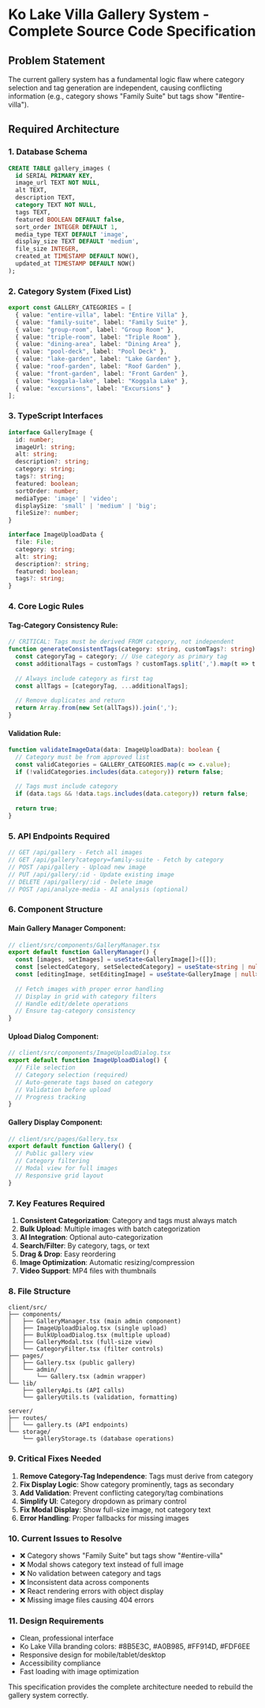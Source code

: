 # Ko Lake Villa Gallery System - Complete Source Code Specification

## Problem Statement
The current gallery system has a fundamental logic flaw where category selection and tag generation are independent, causing conflicting information (e.g., category shows "Family Suite" but tags show "#entire-villa").

## Required Architecture

### 1. Database Schema
```sql
CREATE TABLE gallery_images (
  id SERIAL PRIMARY KEY,
  image_url TEXT NOT NULL,
  alt TEXT,
  description TEXT,
  category TEXT NOT NULL,
  tags TEXT,
  featured BOOLEAN DEFAULT false,
  sort_order INTEGER DEFAULT 1,
  media_type TEXT DEFAULT 'image',
  display_size TEXT DEFAULT 'medium',
  file_size INTEGER,
  created_at TIMESTAMP DEFAULT NOW(),
  updated_at TIMESTAMP DEFAULT NOW()
);
```

### 2. Category System (Fixed List)
```typescript
export const GALLERY_CATEGORIES = [
  { value: "entire-villa", label: "Entire Villa" },
  { value: "family-suite", label: "Family Suite" },
  { value: "group-room", label: "Group Room" },
  { value: "triple-room", label: "Triple Room" },
  { value: "dining-area", label: "Dining Area" },
  { value: "pool-deck", label: "Pool Deck" },
  { value: "lake-garden", label: "Lake Garden" },
  { value: "roof-garden", label: "Roof Garden" },
  { value: "front-garden", label: "Front Garden" },
  { value: "koggala-lake", label: "Koggala Lake" },
  { value: "excursions", label: "Excursions" }
];
```

### 3. TypeScript Interfaces
```typescript
interface GalleryImage {
  id: number;
  imageUrl: string;
  alt: string;
  description?: string;
  category: string;
  tags?: string;
  featured: boolean;
  sortOrder: number;
  mediaType: 'image' | 'video';
  displaySize: 'small' | 'medium' | 'big';
  fileSize?: number;
}

interface ImageUploadData {
  file: File;
  category: string;
  alt: string;
  description?: string;
  featured: boolean;
  tags?: string;
}
```

### 4. Core Logic Rules

#### Tag-Category Consistency Rule:
```typescript
// CRITICAL: Tags must be derived FROM category, not independent
function generateConsistentTags(category: string, customTags?: string): string {
  const categoryTag = category; // Use category as primary tag
  const additionalTags = customTags ? customTags.split(',').map(t => t.trim()) : [];
  
  // Always include category as first tag
  const allTags = [categoryTag, ...additionalTags];
  
  // Remove duplicates and return
  return Array.from(new Set(allTags)).join(',');
}
```

#### Validation Rule:
```typescript
function validateImageData(data: ImageUploadData): boolean {
  // Category must be from approved list
  const validCategories = GALLERY_CATEGORIES.map(c => c.value);
  if (!validCategories.includes(data.category)) return false;
  
  // Tags must include category
  if (data.tags && !data.tags.includes(data.category)) return false;
  
  return true;
}
```

### 5. API Endpoints Required

```typescript
// GET /api/gallery - Fetch all images
// GET /api/gallery?category=family-suite - Fetch by category
// POST /api/gallery - Upload new image
// PUT /api/gallery/:id - Update existing image
// DELETE /api/gallery/:id - Delete image
// POST /api/analyze-media - AI analysis (optional)
```

### 6. Component Structure

#### Main Gallery Manager Component:
```typescript
// client/src/components/GalleryManager.tsx
export default function GalleryManager() {
  const [images, setImages] = useState<GalleryImage[]>([]);
  const [selectedCategory, setSelectedCategory] = useState<string | null>(null);
  const [editingImage, setEditingImage] = useState<GalleryImage | null>(null);
  
  // Fetch images with proper error handling
  // Display in grid with category filters
  // Handle edit/delete operations
  // Ensure tag-category consistency
}
```

#### Upload Dialog Component:
```typescript
// client/src/components/ImageUploadDialog.tsx
export default function ImageUploadDialog() {
  // File selection
  // Category selection (required)
  // Auto-generate tags based on category
  // Validation before upload
  // Progress tracking
}
```

#### Gallery Display Component:
```typescript
// client/src/pages/Gallery.tsx
export default function Gallery() {
  // Public gallery view
  // Category filtering
  // Modal view for full images
  // Responsive grid layout
}
```

### 7. Key Features Required

1. **Consistent Categorization**: Category and tags must always match
2. **Bulk Upload**: Multiple images with batch categorization
3. **AI Integration**: Optional auto-categorization
4. **Search/Filter**: By category, tags, or text
5. **Drag & Drop**: Easy reordering
6. **Image Optimization**: Automatic resizing/compression
7. **Video Support**: MP4 files with thumbnails

### 8. File Structure
```
client/src/
├── components/
│   ├── GalleryManager.tsx (main admin component)
│   ├── ImageUploadDialog.tsx (single upload)
│   ├── BulkUploadDialog.tsx (multiple upload)
│   ├── GalleryModal.tsx (full-size view)
│   └── CategoryFilter.tsx (filter controls)
├── pages/
│   ├── Gallery.tsx (public gallery)
│   └── admin/
│       └── Gallery.tsx (admin wrapper)
└── lib/
    ├── galleryApi.ts (API calls)
    └── galleryUtils.ts (validation, formatting)

server/
├── routes/
│   └── gallery.ts (API endpoints)
└── storage/
    └── galleryStorage.ts (database operations)
```

### 9. Critical Fixes Needed

1. **Remove Category-Tag Independence**: Tags must derive from category
2. **Fix Display Logic**: Show category prominently, tags as secondary
3. **Add Validation**: Prevent conflicting category/tag combinations
4. **Simplify UI**: Category dropdown as primary control
5. **Fix Modal Display**: Show full-size image, not category text
6. **Error Handling**: Proper fallbacks for missing images

### 10. Current Issues to Resolve

- ❌ Category shows "Family Suite" but tags show "#entire-villa"
- ❌ Modal shows category text instead of full image
- ❌ No validation between category and tags
- ❌ Inconsistent data across components
- ❌ React rendering errors with object display
- ❌ Missing image files causing 404 errors

### 11. Design Requirements

- Clean, professional interface
- Ko Lake Villa branding colors: #8B5E3C, #A0B985, #FF914D, #FDF6EE
- Responsive design for mobile/tablet/desktop
- Accessibility compliance
- Fast loading with image optimization

This specification provides the complete architecture needed to rebuild the gallery system correctly.